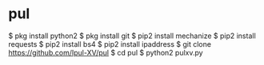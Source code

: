 # pul

$ pkg install python2
$ pkg install git
$ pip2 install mechanize
$ pip2 install requests
$ pip2 install bs4
$ pip2 install ipaddress
$ git clone https://github.com/Ipul-XV/pul
$ cd pul
$ python2 pulxv.py
